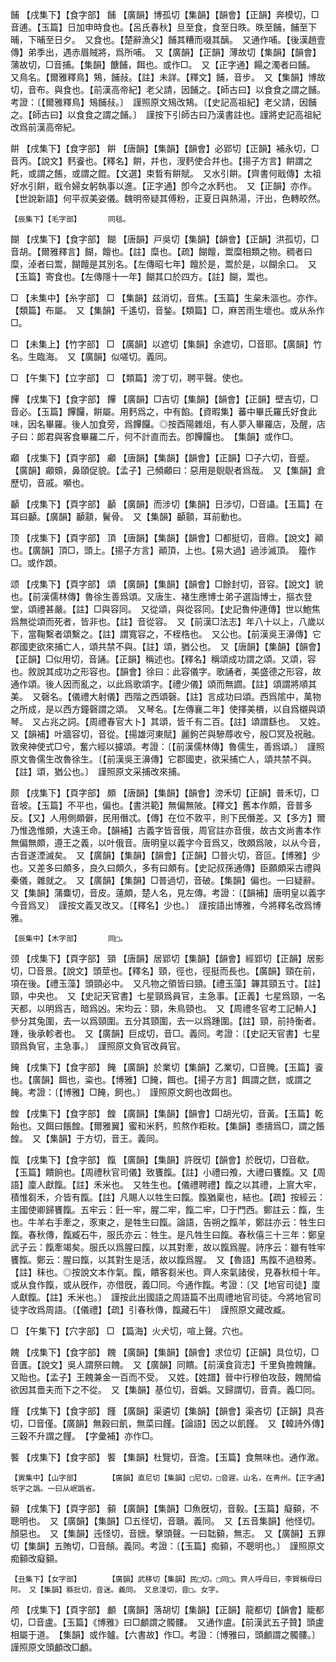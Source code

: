 <!-- { "loadSidebar": true } -->
餔	【戌集下】【食字部】	餔	【廣韻】博孤切【集韻】【韻會】【正韻】奔模切，□音逋。【玉篇】日加申時食也。【呂氏春秋】旦至食，食至日昳。昳至餔，餔至下晡，下晡至日夕。　又食也。【楚辭漁父】餔其糟而啜其醨。　又通作哺。【後漢趙壹傳】弟季出，遇赤眉賊將，爲所哺。　又【廣韻】【正韻】薄故切【集韻】【韻會】蒲故切，□音捕。【集韻】餹餔，餌也。或作□。　又【正字通】餳之濁者曰餔。　又鳥名。【爾雅釋鳥】鴩，餔敊。【註】未詳。【釋文】餔，音步。　又【集韻】博故切，音布。與食也。【前漢高帝紀】老父請，因餔之。【師古曰】以食食之謂之餔。考證：〔【爾雅釋鳥】鴙餔敊。〕　謹照原文鴙改鴩。〔【史記高祖紀】老父請，因餔之。【師古曰】以食食之謂之餔。〕　謹按下引師古曰乃漢書註也。謹將史記高祖紀改爲前漢高帝紀。 

餠	【戌集下】【食字部】	餠	【唐韻】【集韻】【韻會】必郢切【正韻】補永切，□音丙。【說文】麫餈也。【釋名】餠，幷也，溲麫使合幷也。【揚子方言】餠謂之飥，或謂之餦，或謂之餛。【文選】束晳有餠賦。　又水引餠。【齊書何戢傳】太祖好水引餠，戢令婦女躬執事以進。【正字通】卽今之水麫也。　又【正韻】亦作。【世說新語】何平叔美姿儀。魏明帝疑其傅粉，正夏日與熱湯，汗出，色轉皎然。

	【辰集下】【毛字部】		同毯。

餬	【戌集下】【食字部】	餬	【唐韻】戸吳切【集韻】【韻會】【正韻】洪孤切，□音胡。【爾雅釋言】餬，饘也。【註】糜也。【疏】餬饘，鬻糜相類之物。稠者曰糜，淖者曰鬻，餬饘是其別名。【左傳昭七年】饘於是，鬻於是，以餬余口。　又【玉篇】寄食也。【左傳隱十一年】餬其口於四方。【註】餬，鬻也。

□	【未集中】【糸字部】	□	【集韻】兹消切，音焦。【玉篇】生枲未漚也。亦作。【類篇】布屬。　又【集韻】千遙切，音鍫。【類篇】□，麻苦雨生壞也。或从糸作□。

□	【未集上】【竹字部】	□	【廣韻】以遮切【集韻】余遮切，□音耶。【廣韻】竹名。生臨海。　又【廣韻】似嗟切。義同。

□	【午集下】【立字部】	□	【類篇】滂丁切，聘平聲。使也。

饆	【戌集下】【食字部】	饆	【廣韻】□吉切【集韻】【韻會】【正韻】壁吉切，□音必。【玉篇】饆饠，餠屬。用麫爲之，中有餡。【資暇集】蕃中畢氏羅氏好食此味，因名畢羅。後人加食旁，爲饆饠。◎按酉陽雜俎，有人夢入畢羅店，及醒，店子曰：郞君與客食畢羅二斤，何不計直而去。卽饆饠也。　【集韻】或作□。

顣	【戌集下】【頁字部】	顣	【唐韻】【集韻】【韻會】【正韻】□子六切，音蹙。【廣韻】顣頞，鼻頤促貌。【孟子】己頻顣曰：惡用是鶃鶃者爲哉。　又【集韻】倉歷切，音戚。嚬也。

顳	【戌集下】【頁字部】	顳	【廣韻】而涉切【集韻】日涉切，□音讘。【玉篇】在耳曰顳。【廣韻】顳顬，鬢骨。　又【集韻】顳顬，耳前動也。

顶	【戌集下】【頁字部】	頂	【唐韻】【集韻】【韻會】□都挺切，音鼎。【說文】顚也。【廣韻】頂□，頭上。【揚子方言】顚頂，上也。【易大過】過涉滅頂。　籀作□。或作顁。

颂	【戌集下】【頁字部】	頌	【廣韻】【集韻】【韻會】□餘封切，音容。【說文】貌也。【前漢儒林傳】魯徐生善爲頌。又唐生、褚生應博士弟子選詣博士，摳衣登堂，頌禮甚嚴。【註】□與容同。　又從頌，與從容同。【史記魯仲連傳】世以鮑焦爲無從頌而死者，皆非也。【註】音從容。　又【前漢□法志】年八十以上，八歲以下，當鞠繫者頌繫之。【註】謂寬容之，不桎梏也。　又公也。【前漢吳王濞傳】它郡國吏欲來捕亡人，頌共禁不與。【註】頌，猶公也。　又【唐韻】【集韻】【韻會】【正韻】□似用切，音誦。【正韻】稱述也。【釋名】稱頌成功謂之頌。又頌，容也。敘說其成功之形容也。【韻會】徐曰：此容儀字。歌誦者，美盛德之形容，故通作頌。後人因而亂之，以此爲歌頌字。【禮少儀】頌而無讇。【註】頌謂將順其美。　又磬名。【儀禮大射儀】西階之西頌磬。【註】言成功曰頌。西爲隂中，萬物之所成，是以西方鐘磬謂之頌。　又琴名。【左傳襄二年】使擇美檟，以自爲櫬與頌琴。　又占兆之詞。【周禮春官大卜】其頌，皆千有二百。【註】頌謂繇也。　又姓。又【韻補】叶牆容切，音從。【揚雄河東賦】麗鉤芒與驂蓐收兮，殷□冥及祝融。敦衆神使式□兮，奮六經以攄頌。考證：〔【前漢儒林傳】魯儒生，善爲頌。〕　謹照原文魯儒生改魯徐生。〔【前漢吳王濞傳】它郡國吏，欲采捕亡人，頌共禁不與。【註】頌，猶公也。〕　謹照原文采捕改來捕。 

颇	【戌集下】【頁字部】	頗	【唐韻】【集韻】【韻會】滂禾切【正韻】普禾切，□音坡。【玉篇】不平也，偏也。【書洪範】無偏無陂。【釋文】舊本作頗，音普多反。【又】人用側頗僻，民用僭忒。【傳】在位不敦平，則下民僭差。又【多方】爾乃惟逸惟頗，大遠王命。【韻補】古義字皆音俄，周官註亦音俄，故古文尚書本作無偏無頗，遵王之義，以叶俄音。唐明皇以義字今音爲又，攺頗爲陂，以从今音，古音遂湮滅矣。　又【廣韻】【集韻】【韻會】【正韻】□普火切，音叵。【博雅】少也。又差多曰頗多，良久曰頗久，多有曰頗有。【史記叔孫通傳】臣願頗采古禮與秦儀，雜就之。　又【廣韻】【集韻】□普過切，音破。【集韻】偏也。一曰疑辭。　又【集韻】蒲麋切，音皮。薳頗，楚人名，見左傳。考證：〔【韻補】唐明皇以義字今音爲叉〕　謹按文義叉改又。〔【釋名】少也。〕　謹按語出博雅，今將釋名改爲博雅。 

	【辰集中】【木字部】		同□。

颈	【戌集下】【頁字部】	頸	【唐韻】居郢切【集韻】【韻會】經郢切【正韻】居影切，□音景。【說文】頭莖也。【釋名】頸，徑也，徑挺而長也。【廣韻】頸在前，項在後。【禮玉藻】頭頸必中。　又凡物之領皆曰頸。【禮玉藻】韠其頸五寸。【註】頸，中央也。　又【史記天官書】七星頸爲員官，主急事。【正義】七星爲頸，一名天都，以明爲吉，暗爲凶。宋均云：頸，朱鳥頸也。　又【周禮冬官考工記輈人】參分其兔圍，去一以爲頸圍。五分其頸圍，去一以爲踵圍。【註】頸，前持衡者。踵，後承軫者也。　又【廣韻】巨成切，音□。義同。考證：〔【史記天官書】七星頸爲負官，主急事。〕　謹照原文負官改員官。 

餣	【戌集下】【食字部】	餣	【廣韻】於業切【集韻】乙業切，□音腌。【玉篇】餈也。【廣韻】餌也，粢也。【博雅】□餣，餌也。【揚子方言】餌謂之餻，或謂之餣。考證：〔【博雅】□餣，飼也。〕　謹照原文飼也改餌也。 

餭	【戌集下】【食字部】	餭	【廣韻】【集韻】【韻會】□胡光切，音黃。【玉篇】乾飴也。又餌曰餦餭。【爾雅翼】蜜和米麫，煎熬作粔籹。【集韻】黍擣爲□，謂之餦餭。　又【集韻】于方切，音王。義同。

餼	【戌集下】【食字部】	餼	【廣韻】【集韻】許旣切【韻會】於旣切，□音欷。【玉篇】饋餉也。【周禮秋官司儀】致饔餼。【註】小禮曰飧，大禮曰饔餼。又【周語】廩人獻餼。【註】禾米也。　又牲生也。【儀禮聘禮】餼之以其禮，上賔大牢，積惟芻禾，介皆有餼。【註】凡賜人以牲生曰餼。餼猶稟也，結也。【疏】按經云：主國使卿歸饔餼。五牢云：飪一牢，腥二牢，餼二牢，□于門西。鄭註云：餼，生也。牛羊右手牽之，豕東之，是牲生曰餼。論語，告朔之餼羊，鄭註亦云：牲生曰餼。春秋傳，餼臧石牛，服氏亦云：牲生。是凡牲生曰餼。春秋僖三十三年：鄭皇武子云：餼牽竭矣。服氏以爲腥曰餼，以其對牽，故以餼爲腥。詩序云：雖有牲牢饔餼。鄭云：腥曰餼，以其對生是活，故以餼爲腥。　又【魯語】馬餼不過稂莠。【註】秣也。◎按說文本作氣。餼，饋客芻米也。齊人來氣諸侯，見春秋桓十年。或从食作餼，或从旣作，亦借旣，義□同。今通作餼。考證：〔又【地官司徒】廩人獻餼。【註】禾米也。〕　謹按此出國語之周語篇不出周禮地官司徒。今將地官司徒字改爲周語。〔【儀禮】【疏】引春秋傳，餼藏石牛〕　謹照原文藏改臧。 

□	【午集下】【穴字部】	□	【篇海】火犬切，喧上聲。穴也。

餽	【戌集下】【食字部】	餽	【廣韻】【集韻】【韻會】求位切【正韻】具位切，□音匱。【說文】吳人謂祭曰餽。　又【廣韻】同饋。【前漢食貨志】千里負擔餽饟。　又貽也。【孟子】王餽兼金一百而不受。　又姓。【姓譜】晉中行穆伯攻鼓，餽閒倫欲因其嗇夫而下之不從。　又【集韻】基位切，音嬀。又歸謂切，音貴。義□同。

饉	【戌集下】【食字部】	饉	【廣韻】渠遴切【集韻】【韻會】渠吝切【正韻】具吝切，□音僅。【廣韻】無穀曰飢，無菜曰饉。【論語】因之以飢饉。　又【韓詩外傳】三穀不升謂之饉。　【字彙補】亦作□。

饏	【戌集下】【食字部】	饏	【集韻】杜覽切，音澹。【玉篇】食無味也。通作澉。

	【寅集中】【山字部】		【廣韻】直尼切【集韻】□尼切，□音遲。山名，在靑州。【正字通】坁字之譌。一曰从岷譌省。

顡	【戌集下】【頁字部】	顡	【廣韻】【集韻】□魚旣切，音毅。【玉篇】癡顡，不聰明也。　又【廣韻】【集韻】□五怪切，音聵。義同。　又【五音集韻】他怪切。顏惡也。　又【集韻】迍怪切，音膪。擊頭聲。一曰聉顡，無志。　又【廣韻】五罪切【集韻】五賄切，□音頠。義同。考證：〔【玉篇】痴顡，不聰明也。〕　謹照原文痴顡改癡顡。 

	【丑集下】【女字部】		【廣韻】武移切【集韻】民□切。□同□。齊人呼母曰，李賀稱母曰阿。　又【集韻】緜批切，音迷。義同。　又息淺切，音□。女字。

颅	【戌集下】【頁字部】	顱	【廣韻】落胡切【集韻】【正韻】龍都切【韻會】籠都切，□音盧。【玉篇】《博雅》曰□顱謂之髑髏。　又通作盧。【前漢武五子贊】頭盧相屬于道。　【集韻】或作髗。【六書故】作□。考證：〔博雅曰，頭顱謂之髑髏。〕　謹照原文頭顱改□顱。 


